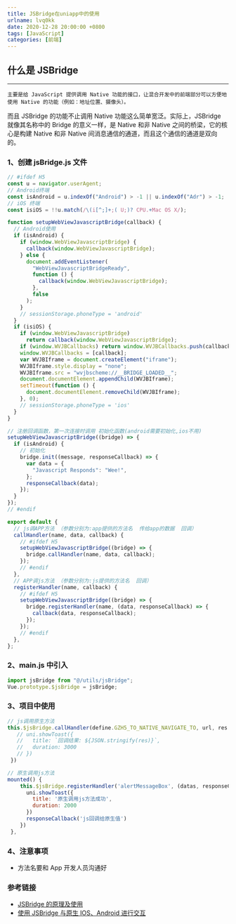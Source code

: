 ```yaml
---
title: JSBridge在uniapp中的使用
urlname: lvq0kk
date: 2020-12-28 20:00:00 +0800
tags: [JavaScript]
categories: [前端]
---
```


## 什么是 JSBridge

---

    主要是给 JavaScript 提供调用 Native 功能的接口，让混合开发中的前端部分可以方便地使用 Native 的功能（例如：地址位置、摄像头）。

而且 JSBridge 的功能不止调用 Native 功能这么简单宽泛。实际上，JSBridge 就像其名称中的 Bridge 的意义一样，是 Native 和非 Native 之间的桥梁，它的核心是构建 Native 和非 Native 间消息通信的通道，而且这个通信的通道是双向的。

<!-- more -->

### 1、创建 jsBridge.js 文件

```javascript
// #ifdef H5
const u = navigator.userAgent;
// Android终端
const isAndroid = u.indexOf("Android") > -1 || u.indexOf("Adr") > -1;
// iOS 终端
const isiOS = !!u.match(/\(i[^;]+;( U;)? CPU.+Mac OS X/);

function setupWebViewJavascriptBridge(callback) {
  // Android使用
  if (isAndroid) {
    if (window.WebViewJavascriptBridge) {
      callback(window.WebViewJavascriptBridge);
    } else {
      document.addEventListener(
        "WebViewJavascriptBridgeReady",
        function () {
          callback(window.WebViewJavascriptBridge);
        },
        false
      );
    }
    // sessionStorage.phoneType = 'android'
  }
  if (isiOS) {
    if (window.WebViewJavascriptBridge)
      return callback(window.WebViewJavascriptBridge);
    if (window.WVJBCallbacks) return window.WVJBCallbacks.push(callback);
    window.WVJBCallbacks = [callback];
    var WVJBIframe = document.createElement("iframe");
    WVJBIframe.style.display = "none";
    WVJBIframe.src = "wvjbscheme://__BRIDGE_LOADED__";
    document.documentElement.appendChild(WVJBIframe);
    setTimeout(function () {
      document.documentElement.removeChild(WVJBIframe);
    }, 0);
    // sessionStorage.phoneType = 'ios'
  }
}

// 注册回调函数，第一次连接时调用 初始化函数(android需要初始化,ios不用)
setupWebViewJavascriptBridge((bridge) => {
  if (isAndroid) {
    // 初始化
    bridge.init((message, responseCallback) => {
      var data = {
        "Javascript Responds": "Wee!",
      };
      responseCallback(data);
    });
  }
});
// #endif

export default {
  // js调APP方法 （参数分别为:app提供的方法名  传给app的数据  回调）
  callHandler(name, data, callback) {
    // #ifdef H5
    setupWebViewJavascriptBridge((bridge) => {
      bridge.callHandler(name, data, callback);
    });
    // #endif
  },
  // APP调js方法 （参数分别为:js提供的方法名  回调）
  registerHandler(name, callback) {
    // #ifdef H5
    setupWebViewJavascriptBridge((bridge) => {
      bridge.registerHandler(name, (data, responseCallback) => {
        callback(data, responseCallback);
      });
    });
    // #endif
  },
};
```

### 2、main.js 中引入

```javascript
import jsBridge from "@/utils/jsBridge";
Vue.prototype.$jsBridge = jsBridge;
```

### 3、项目中使用

```javascript
// js调用原生方法
this.$jsBridge.callHandler(define.GZH5_TO_NATIVE_NAVIGATE_TO, url, res => {
   // uni.showToast({
   //   title: `回调结果: ${JSON.stringify(res)}`,
   //   duration: 3000
   // })
 })

// 原生调用js方法
mounted() {
    this.$jsBridge.registerHandler('alertMessageBox', (datas, responseCallback) => {
      uni.showToast({
        title: '原生调用js方法成功',
        duration: 2000
      })
      responseCallback('js回调给原生值')
    })
 },
```

### 4、注意事项

- 方法名要和 App 开发人员沟通好

### 参考链接

- [JSBridge 的原理及使用](https://blog.csdn.net/yuzhengfei7/article/details/93468914)
- [使用 JSBridge 与原生 IOS、Android 进行交互](https://blog.csdn.net/zgd826237710/article/details/95518433)
